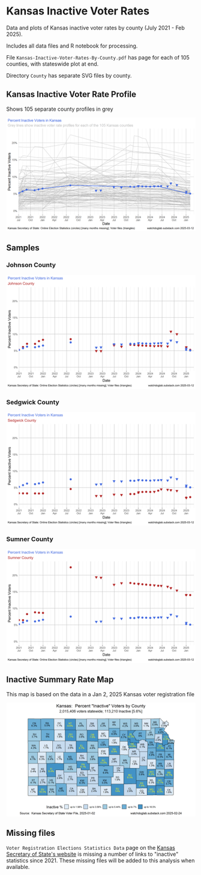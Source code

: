 # Kansas Inactive Voter Rates

Data and plots of Kansas inactive voter rates by county (July 2021 - Feb 2025).

Includes all data files and R notebook for processing.

File `Kansas-Inactive-Voter-Rates-By-County.pdf` has page for each of 105 counties, with stateswide plot at end.

Directory `County` has separate SVG files by county.

## Kansas Inactive Voter Rate Profile

Shows 105 separate county profiles in grey

![Kansas Inactive Voter Rates](CountyLines-1.png)

## Samples

### Johnson County

![Johnson County](County/Johnson-County-Inactive-Voter-Rates.svg)

### Sedgwick County

![Sedgwick County](County/Sedgwick-County-Inactive-Voter-Rates.svg)

### Sumner County

![Sumner County](County/Sumner-County-Inactive-Voter-Rates.svg)

## Inactive Summary Rate Map

This map is based on the data in a Jan 2, 2025 Kansas voter registration file

![InactiveCOuntyRate](Kansas-State-1.png)

## Missing files

`Voter Registration Elections Statistics Data` page on the [Kansas Secretary of State's website](https://sos.ks.gov/elections/election-statistics-data.html) is missing a number of links to "inactive" statistics since 2021.  These missing files will be added to this analysis when available.
